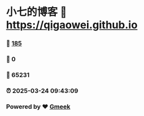# 小七的博客 :link: https://qigaowei.github.io 
### :page_facing_up: [185](https://qigaowei.github.io/tag.html) 
### :speech_balloon: 0 
### :hibiscus: 65231 
### :alarm_clock: 2025-03-24 09:43:09 
### Powered by :heart: [Gmeek](https://github.com/Meekdai/Gmeek)
